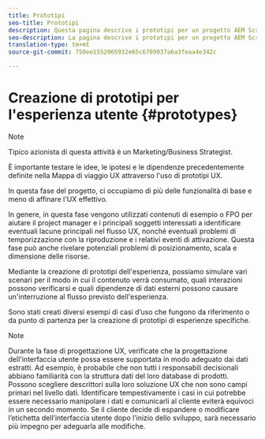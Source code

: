 ```yaml
---
title: Prototipi
seo-title: Prototipi
description: Questa pagina descrive i prototipi per un progetto AEM Screens
seo-description: La pagina descrive i prototipi per un progetto AEM Screens
translation-type: tm+mt
source-git-commit: 750ee1552065932e65c6709037a6a3feaa4e342c

---
```



# Creazione di prototipi per l'esperienza utente {#prototypes}

>[!NOTE]
>
>Tipico azionista di questa attività è un Marketing/Business Strategist.

È importante testare le idee, le ipotesi e le dipendenze precedentemente definite nella Mappa di viaggio UX attraverso l'uso di prototipi UX.

In questa fase del progetto, ci occupiamo di più delle funzionalità di base e meno di affinare l'UX effettivo.

In genere, in questa fase vengono utilizzati contenuti di esempio o FPO per aiutare il project manager e i principali soggetti interessati a identificare eventuali lacune principali nel flusso UX, nonché eventuali problemi di temporizzazione con la riproduzione e i relativi eventi di attivazione.
Questa fase può anche rivelare potenziali problemi di posizionamento, scala e dimensione delle risorse.

Mediante la creazione di prototipi dell'esperienza, possiamo simulare vari scenari per il modo in cui il contenuto verrà consumato, quali interazioni possono verificarsi e quali dipendenze di dati esterni possono causare un'interruzione al flusso previsto dell'esperienza.

Sono stati creati diversi esempi di casi d’uso che fungono da riferimento o da punto di partenza per la creazione di prototipi di esperienze specifiche.


>[!NOTE]
>
> Durante la fase di progettazione UX, verificate che la progettazione dell'interfaccia utente possa essere supportata in modo adeguato dai dati estratti.
> Ad esempio, è probabile che non tutti i responsabili decisionali abbiano familiarità con la struttura dati del loro database di prodotti. Possono scegliere descrittori sulla loro soluzione UX che non sono campi primari nel livello dati. Identificare tempestivamente i casi in cui potrebbe essere necessario manipolare i dati e comunicarli al cliente eviterà equivoci in un secondo momento. Se il cliente decide di espandere o modificare l’etichetta dell’interfaccia utente dopo l’inizio dello sviluppo, sarà necessario più impegno per adeguarla alle modifiche.
